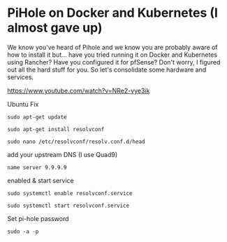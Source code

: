 # PiHole on Docker and Kubernetes (I almost gave up)

We know you've heard of Pihole and we know you are probably aware of how to install it but... have you tried running it on Docker and Kubernetes using Rancher?  Have you configured it for pfSense?  Don't worry, I figured out all the hard stuff for you.  So let's consolidate some hardware and services.

https://www.youtube.com/watch?v=NRe2-vye3ik

Ubuntu Fix

`sudo apt-get update`

`sudo apt-get install resolvconf`

`sudo nano /etc/resolvconf/resolv.conf.d/head`

add your upstream DNS (I use Quad9)

```
name server 9.9.9.9
```

enabled & start service

`sudo systemctl enable resolvconf.service`

`sudo systemctl start resolvconf.service`

Set pi-hole password

`sudo -a -p`
